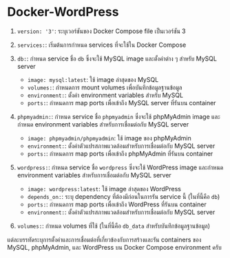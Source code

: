 # Docker-WordPress

1. `version: '3'`: ระบุเวอร์ชันของ Docker Compose file เป็นเวอร์ชัน 3

2. `services:`: เริ่มต้นการกำหนด services ที่จะใช้ใน Docker Compose

3. `db:`: กำหนด service ชื่อ `db` ซึ่งจะใช้ MySQL image และตั้งค่าต่าง ๆ สำหรับ MySQL server

   - `image: mysql:latest`: ใช้ image ล่าสุดของ MySQL
   - `volumes:`: กำหนดการ mount volumes เพื่อบันทึกข้อมูลฐานข้อมูล
   - `environment:`: ตั้งค่า environment variables สำหรับ MySQL
   - `ports:`: กำหนดการ map ports เพื่อเข้าถึง MySQL server ที่รันบน container

4. `phpmyadmin:`: กำหนด service ชื่อ `phpmyadmin` ซึ่งจะใช้ phpMyAdmin image และกำหนด environment variables สำหรับการเชื่อมต่อกับ MySQL server

   - `image: phpmyadmin/phpmyadmin`: ใช้ image ของ phpMyAdmin
   - `environment:`: ตั้งค่าตัวแปรสภาพแวดล้อมสำหรับการเชื่อมต่อกับ MySQL server
   - `ports:`: กำหนดการ map ports เพื่อเข้าถึง phpMyAdmin ที่รันบน container

5. `wordpress:`: กำหนด service ชื่อ `wordpress` ซึ่งจะใช้ WordPress image และกำหนด environment variables สำหรับการเชื่อมต่อกับ MySQL server

   - `image: wordpress:latest`: ใช้ image ล่าสุดของ WordPress
   - `depends_on:`: ระบุ dependency ที่ต้องมีก่อนในการรัน service นี้ (ในที่นี้คือ `db`)
   - `ports:`: กำหนดการ map ports เพื่อเข้าถึง WordPress ที่รันบน container
   - `environment:`: ตั้งค่าตัวแปรสภาพแวดล้อมสำหรับการเชื่อมต่อกับ MySQL server

6. `volumes:`: กำหนด volumes ที่ใช้ (ในที่นี้คือ `db_data` สำหรับบันทึกข้อมูลฐานข้อมูล)

แต่ละบรรทัดระบุการตั้งค่าและการเชื่อมต่อที่เกี่ยวข้องกับการสร้างและรัน containers ของ MySQL, phpMyAdmin, และ WordPress บน Docker Compose environment ครับ
